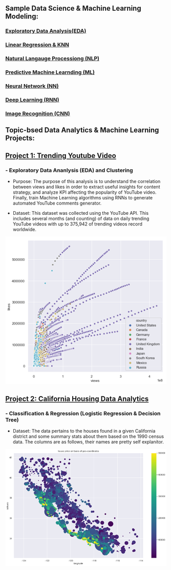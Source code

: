 ## Sample Data Science & Machine Learning Modeling:

### [Exploratory Data Analysis(EDA)](https://github.com/choinkyo/Chloe/blob/main/Project%201_Trending%20Youtube%20Video%20(5).ipynb)
### [Linear Regression & KNN](https://github.com/choinkyo/Data-Mining-Machine-Learning-Projects/blob/master/Linear%20Regression%20%26%20K-Nearest%20Neighbors(KNN).ipynb)
### [Natural Langauge Processiong (NLP)](https://github.com/choinkyo/Natural-Langauge-Processing-Project/blob/master/MovieReview_Natural_Langauge_Processing_(NLP).ipynb)
### [Predictive Machine Learnding (ML)](https://github.com/choinkyo/Data-Mining-Machine-Learning-Projects/blob/master/Titanic_Machine_Learning_from_Disaster.ipynb)
### [Neural Network (NN)](https://github.com/choinkyo/Deep-Learning-and-Neural-Network/blob/master/Neural_Network_and_Deep_Learning_.ipynb)
### [Deep Learning (RNN)](https://github.com/choinkyo/Deep-Learning-and-Neural-Network/blob/master/Recurrent_Neural_Network(RNN)_for_Newswires.ipynb)
### [Image Recognition (CNN)](https://github.com/choinkyo/Image-Representation/blob/master/Convolution_Neural_Network_to_recognize_Rock_Paper_Scissors.ipynb)




## Topic-bsed Data Analytics & Machine Learning Projects:
## [Project 1: Trending Youtube Video](https://github.com/choinkyo/Chloe_Portfolio/blob/main/Project%201_Trending%20Youtube%20Video%20(5).ipynb)   
### - Exploratory Data Ananlysis (EDA) and Clustering

* Purpose: The purpose of this analysis is to understand the correlation between views and likes in order to extract useful insights for content strategy, and analyze KPI affecting the popularity of YouTube video. Finally, train Machine Learning algorithms using RNNs to generate automated YouTube comments generator. 

* Dataset: This dataset was collected using the YouTube API. This includes several months (and counting) of data on daily trending YouTube videos with up to 375,942 of trending videos record worldwide. 

![Youtube Image](https://github.com/choinkyo/Chloe/blob/main/image1.png)


## [Project 2: California Housing Data Analytics](https://github.com/choinkyo/Chloe/blob/main/California%20Housing%20with%20ML%20model_Ensemble%20Learning%20(Adaboost%2C%20Random%20Forest%2C%20Gradient%20Boosting).ipynb)
### - Classification & Regression (Logistic Regression & Decision Tree)

* Dataset: The data pertains to the houses found in a given California district and some summary stats about them based on the 1990 census data. The columns are as follows, their names are pretty self explanitor.

![California Housing Image](https://github.com/choinkyo/Chloe/blob/main/California.png)




